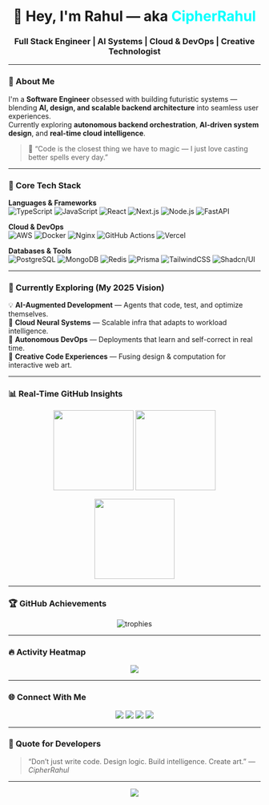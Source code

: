 <!-- Modern Futuristic GitHub Profile for 2025 -->
<h1 align="center">👋 Hey, I'm Rahul — aka <span style="color:#00FFFF;">CipherRahul</span></h1>
<h3 align="center">Full Stack Engineer | AI Systems | Cloud & DevOps | Creative Technologist</h3>

---

### 🚀 About Me  
I'm a **Software Engineer** obsessed with building futuristic systems — blending **AI, design, and scalable backend architecture** into seamless user experiences.  
Currently exploring **autonomous backend orchestration**, **AI-driven system design**, and **real-time cloud intelligence**.  

> 🧠 “Code is the closest thing we have to magic — I just love casting better spells every day.”  

---

### 🧩 Core Tech Stack  

**Languages & Frameworks**  
![TypeScript](https://img.shields.io/badge/TypeScript-%23007ACC.svg?style=flat&logo=typescript&logoColor=white)
![JavaScript](https://img.shields.io/badge/JavaScript-%23F7DF1E.svg?style=flat&logo=javascript&logoColor=black)
![React](https://img.shields.io/badge/React-%2320232a.svg?style=flat&logo=react&logoColor=%2361DAFB)
![Next.js](https://img.shields.io/badge/Next.js-black?style=flat&logo=next.js&logoColor=white)
![Node.js](https://img.shields.io/badge/Node.js-6DA55F?style=flat&logo=node.js&logoColor=white)
![FastAPI](https://img.shields.io/badge/FastAPI-009688?style=flat&logo=fastapi&logoColor=white)

**Cloud & DevOps**  
![AWS](https://img.shields.io/badge/AWS-%23FF9900.svg?style=flat&logo=amazon-aws&logoColor=white)
![Docker](https://img.shields.io/badge/Docker-0db7ed?style=flat&logo=docker&logoColor=white)
![Nginx](https://img.shields.io/badge/Nginx-%23009639.svg?style=flat&logo=nginx&logoColor=white)
![GitHub Actions](https://img.shields.io/badge/GitHub%20Actions-%232088FF.svg?style=flat&logo=github-actions&logoColor=white)
![Vercel](https://img.shields.io/badge/Vercel-black?style=flat&logo=vercel&logoColor=white)

**Databases & Tools**  
![PostgreSQL](https://img.shields.io/badge/PostgreSQL-%23336791.svg?style=flat&logo=postgresql&logoColor=white)
![MongoDB](https://img.shields.io/badge/MongoDB-%234ea94b.svg?style=flat&logo=mongodb&logoColor=white)
![Redis](https://img.shields.io/badge/Redis-%23DC382D.svg?style=flat&logo=redis&logoColor=white)
![Prisma](https://img.shields.io/badge/Prisma-2D3748?style=flat&logo=prisma&logoColor=white)
![TailwindCSS](https://img.shields.io/badge/TailwindCSS-%2338B2AC.svg?style=flat&logo=tailwind-css&logoColor=white)
![Shadcn/UI](https://img.shields.io/badge/Shadcn/UI-%23000000.svg?style=flat&logo=react&logoColor=white)

---

### 🌱 Currently Exploring (My 2025 Vision)
💡 **AI-Augmented Development** — Agents that code, test, and optimize themselves.  
🧩 **Cloud Neural Systems** — Scalable infra that adapts to workload intelligence.  
🚀 **Autonomous DevOps** — Deployments that learn and self-correct in real time.  
🎨 **Creative Code Experiences** — Fusing design & computation for interactive web art.  

---

### 📊 Real-Time GitHub Insights  

<p align="center">
  <img src="https://github-readme-stats.vercel.app/api?username=cipherrahul&show_icons=true&theme=tokyonight&hide_border=true&count_private=true" height="160px"/>
  <img src="https://github-readme-streak-stats.herokuapp.com/?user=cipherrahul&theme=tokyonight&hide_border=true" height="160px"/>
</p>

<p align="center">
  <img src="https://github-readme-stats.vercel.app/api/top-langs/?username=cipherrahul&layout=compact&theme=tokyonight&hide_border=true" height="160px"/>
</p>

---

### 🏆 GitHub Achievements  
<p align="center">
  <img src="https://github-profile-trophy.vercel.app/?username=cipherrahul&theme=tokyonight&no-frame=true&no-bg=true&margin-w=4" alt="trophies" />
</p>

---

### 🔥 Activity Heatmap  
<p align="center">
  <img src="https://github-readme-activity-graph.vercel.app/graph?username=cipherrahul&theme=tokyo-night&hide_border=true&bg_color=000000&line=00FFFF&point=00FFFF&color=FFFFFF" />
</p>

---

### 🌐 Connect With Me  
<p align="center">
  <a href="https://www.linkedin.com/in/rahulardentian/"><img src="https://img.shields.io/badge/LinkedIn-%230077B5.svg?style=flat&logo=linkedin&logoColor=white"/></a>
  <a href="https://x.com/programmerchoi1?t=cPlE3BD99C6UT1vAj2ueQQ&s=09"><img src="https://img.shields.io/badge/X-black.svg?style=flat&logo=X&logoColor=white"/></a>
  <a href="https://www.youtube.com/@trendstalk1677"><img src="https://img.shields.io/badge/YouTube-%23FF0000.svg?style=flat&logo=youtube&logoColor=white"/></a>
  <a href="https://replit.com/@Rahuleng-spec"><img src="https://img.shields.io/badge/Replit-%23000000.svg?style=flat&logo=replit&logoColor=white"/></a>
</p>

---

### 🧠 Quote for Developers  
> “Don’t just write code. Design logic. Build intelligence. Create art.” — *CipherRahul*  

---

<p align="center">
  <img src="https://visitcount.itsvg.in/api?id=cipherrahul&icon=5&color=12" />
</p>
